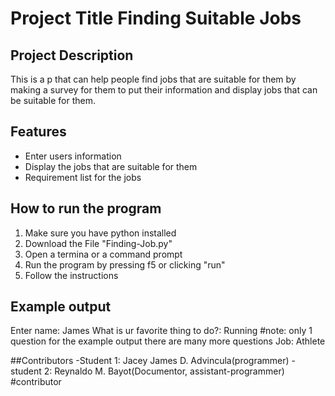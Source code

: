 # Project Title Finding Suitable Jobs

## Project Description
This is a p that can help people find jobs that are suitable for them by making a survey for them to put their information and display jobs that can be suitable for them.

## Features
- Enter users information
- Display the jobs that are suitable for them
- Requirement list for the jobs

## How to run the program
1. Make sure you have python installed
2. Download the File "Finding-Job.py"
3. Open a termina or a command prompt
4. Run the program by pressing f5 or clicking "run"
5. Follow the instructions

## Example output
Enter name: James
What is ur favorite thing to do?: Running
#note: only 1 question for the example output there are many more questions
Job: Athlete

##Contributors
-Student 1: Jacey James D. Advincula(programmer)
-student 2: Reynaldo M. Bayot(Documentor, assistant-programmer)
#contributor

